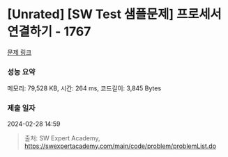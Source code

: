 # [Unrated] [SW Test 샘플문제] 프로세서 연결하기 - 1767 

[문제 링크](https://swexpertacademy.com/main/code/problem/problemDetail.do?contestProbId=AV4suNtaXFEDFAUf) 

### 성능 요약

메모리: 79,528 KB, 시간: 264 ms, 코드길이: 3,845 Bytes

### 제출 일자

2024-02-28 14:59



> 출처: SW Expert Academy, https://swexpertacademy.com/main/code/problem/problemList.do